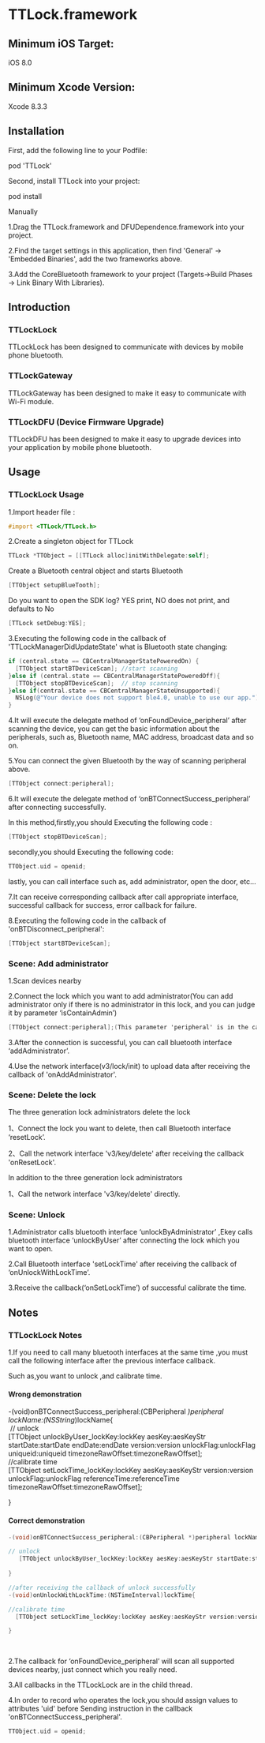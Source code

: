 # TTLock.framework


## Minimum iOS Target:
   iOS 8.0


## Minimum Xcode Version: 
   Xcode 8.3.3
   


## Installation

First, add the following line to your Podfile:

pod 'TTLock'

Second, install TTLock into your project:

pod install

Manually

1.Drag the TTLock.framework and DFUDependence.framework into your project.

2.Find the target settings in this application, then find 'General' -> 'Embedded Binaries', add the two frameworks above.

3.Add the CoreBluetooth framework to your project (Targets->Build Phases -> Link Binary With Libraries).



## Introduction

### TTLockLock
TTLockLock has been designed to communicate with devices by mobile phone bluetooth.

### TTLockGateway
TTLockGateway has been designed to make it easy to  communicate with  Wi-Fi module.

### TTLockDFU (Device Firmware Upgrade)
TTLockDFU has been designed to make it easy to upgrade devices into your application by mobile phone bluetooth.



## Usage

### TTLockLock Usage

1.Import header file :
```objective-c
#import <TTLock/TTLock.h>
```
2.Create a singleton object for TTLock
```objective-c
TTLock *TTObject = [[TTLock alloc]initWithDelegate:self];   
```
  Create a Bluetooth central object and starts Bluetooth
```objective-c  
[TTObject setupBlueTooth];  
```    
  Do you want to open the SDK log? YES print, NO does not print, and defaults to No
  ```objective-c
[TTLock setDebug:YES]; 
 ```   
3.Executing the following code in the callback of 'TTLockManagerDidUpdateState' what is Bluetooth state changing:
```objective-c
if (central.state == CBCentralManagerStatePoweredOn) {
  [TTObject startBTDeviceScan]; //start scanning
}else if (central.state == CBCentralManagerStatePoweredOff){ 
  [TTObject stopBTDeviceScan];  // stop scanning
}else if(central.state == CBCentralManagerStateUnsupported){    
  NSLog(@"Your device does not support ble4.0, unable to use our app.");   
}
```
4.It will execute the delegate method of ‘onFoundDevice_peripheral’ after scanning the device, you can get the basic information about the peripherals, such as, Bluetooth name, MAC address, broadcast data and so on.

5.You can connect the given Bluetooth by the way of scanning peripheral above.
```objective-c
[TTObject connect:peripheral];
```
6.It will execute the delegate method of ‘onBTConnectSuccess_peripheral’ after connecting successfully.
  
  In this method,firstly,you should Executing the following code :
  
```objective-c
[TTObject stopBTDeviceScan];
```

secondly,you should Executing the following code:  

``` objective-c
TTObject.uid = openid;
```
  lastly, you can call interface such as, add administrator, open the door, etc…

7.It can receive corresponding callback after call appropriate interface, successful callback for success, error callback for failure.

8.Executing the following code in the callback of 'onBTDisconnect_peripheral':
```objective-c
[TTObject startBTDeviceScan];
```

### Scene: Add administrator
1.Scan devices nearby

2.Connect the lock which you want to add administrator(You can add administrator only if there is no administrator in this lock, and you can judge it by parameter ‘isContainAdmin’)
```objective-c
[TTObject connect:peripheral];(This parameter 'peripheral' is in the callback 'onFoundDevice_peripheralWithInfoDic')
```
3.After the connection is successful, you can call bluetooth interface ‘addAdministrator’.

4.Use the network interface(v3/lock/init) to upload data after receiving the callback of 'onAddAdministrator'. 

### Scene: Delete the lock

The three generation lock administrators delete the lock

1、Connect the lock you want to delete, then call Bluetooth interface ‘resetLock’.

2、Call the network interface 'v3/key/delete' after receiving the callback 'onResetLock'.

In addition to the three generation lock administrators 

1、Call the network interface 'v3/key/delete' directly.

### Scene: Unlock

1.Administrator calls bluetooth interface ‘unlockByAdministrator’ ,Ekey calls bluetooth interface ‘unlockByUser’ after connecting the lock which you want to open.

2.Call Bluetooth interface 'setLockTime' after receiving the callback of ‘onUnlockWithLockTime’. 

3.Receive the callback(‘onSetLockTime’) of successful calibrate the time.



## Notes

### TTLockLock Notes

1.If you need to call many bluetooth interfaces at the same time ,you must call the following interface after the previous interface callback.

Such as,you want to unlock ,and  calibrate time.  

#### Wrong demonstration

-(void)onBTConnectSuccess_peripheral:(CBPeripheral *)peripheral lockName:(NSString*)lockName{
<br>  // unlock
<br> [TTObject unlockByUser_lockKey:lockKey aesKey:aesKeyStr startDate:startDate endDate:endDate version:version unlockFlag:unlockFlag uniqueid:uniqueid timezoneRawOffset:timezoneRawOffset];
<br> //calibrate time
<br>[TTObject setLockTime_lockKey:lockKey aesKey:aesKeyStr version:version unlockFlag:unlockFlag referenceTime:referenceTime timezoneRawOffset:timezoneRawOffset];

}

#### Correct demonstration
```objective-c   
-(void)onBTConnectSuccess_peripheral:(CBPeripheral *)peripheral lockName:(NSString*)lockName{

// unlock
   [TTObject unlockByUser_lockKey:lockKey aesKey:aesKeyStr startDate:startDate endDate:endDate version:version unlockFlag:unlockFlag uniqueid:uniqueid timezoneRawOffset:timezoneRawOffset];
   
}

//after receiving the callback of unlock successfully
-(void)onUnlockWithLockTime:(NSTimeInterval)lockTime{

//calibrate time
  [TTObject setLockTime_lockKey:lockKey aesKey:aesKeyStr version:version unlockFlag:unlockFlag referenceTime:referenceTime timezoneRawOffset:timezoneRawOffset];

}
 ```
  


2.The callback for ‘onFoundDevice_peripheral’ will scan all supported devices nearby, just connect which you really need.

3.All callbacks in the TTLockLock are in the child thread.

4.In order to record who operates the lock,you should assign values to attributes 'uid' before Sending instruction in the callback 'onBTConnectSuccess_peripheral'. 
```objective-c  
TTObject.uid = openid; 
 ```




